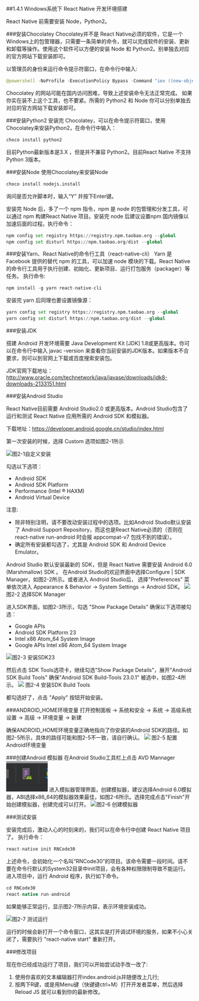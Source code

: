 ##1.4.1 Windows系统下 React Native 开发环境搭建 

React Native 前需要安装 Node，Python2。

###安装Chocolatey
Chocolatey并不是 React Native必须的软件，它是一个Windows上的包管理器，只需要一条简单的命令，就可以完成软件的安装、更新和卸载等操作。使用这个软件可以方便的安装 Node 和 Python2。别单独去对应的官方网站下载安装即可。

以管理员的身份来运行命令提示符窗口，在命令行中输入:
```py
@powershell -NoProfile -ExecutionPolicy Bypass -Command "iex ((new-object net.webclient).DownloadString('https://chocolatey.org/install.ps1'))" && SET PATH=%PATH%;%ALLUSERSPROFILE%\chocolatey\bin
```
Chocolatey 的网站可能在国内访问困难，导致上述安装命令无法正常完成。 如果你实在装不上这个工具，也不要紧。所需的 Python2 和 Node 你可以分别单独去对应的官方网站下载安装即可。

###安装Python2
安装完 Chocolatey，可以在命令提示符窗口，使用Chocolatey来安装Python2，在命令行中输入：
```py
choco install python2
```
目前Python最新版本是3.X ，但是并不兼容 Python2。目前React Native 不支持 Python 3版本。

###安装Node
使用Chocolatey来安装Node
```py
choco install nodejs.install
```
询问是否允许脚本时，输入“Y” 并按下Enter键。

安装完 Node 后，多了一个 npm 指令，npm 是 node 的包管理和分发工具，可以通过 npm 构建React Native 项目。安装完 node 后建议设置npm 国内镜像以加速后面的过程。执行命令：
```py
npm config set registry https://registry.npm.taobao.org --global
npm config set disturl https://npm.taobao.org/dist --global
```
###安装Yarn、React Native的命令行工具（react-native-cli）
Yarn 是 Facebook 提供的替代 npm 的工具，可以加速 node 模块的下载。React Native 的命令行工具用于执行创建、初始化、更新项目、运行打包服务（packager）等任务。
执行命令:
```py
npm install -g yarn react-native-cli
```
安装完 yarn 后同理也要设置镜像源：
```py
yarn config set registry https://registry.npm.taobao.org --global
yarn config set disturl https://npm.taobao.org/dist --global
```

###安装JDK

搭建 Android 开发环境需要 Java Development Kit [JDK] 1.8或更高版本。你可以在命令行中输入 javac -version 来查看你当前安装的JDK版本。如果版本不合要求，则可以到官网上下载或百度搜索安装包。

JDK官网下载地址：
http://www.oracle.com/technetwork/java/javase/downloads/jdk8-downloads-2133151.html

###安装Android Studio

React Native目前需要 Android Studio2.0 或更高版本。Android Studio包含了运行和测试 React Native 应用所需的 Android SDK 和模拟器。

下载地址：https://developer.android.google.cn/studio/index.html

第一次安装的时候，选择 Custom 选项如图2-1所示

![](/assets/图2-1.png)图2-1自定义安装

勾选以下选项：
* Android SDK
* Android SDK Platform
* Performance (Intel ® HAXM)
* Android Virtual Device

注意:
* 除非特别注明，请不要改动安装过程中的选项。比如Android Studio默认安装了 Android Support Repository，而这也是React Native必须的（否则在react-native run-android 时会报 appcompat-v7 包找不到的错误）。
* 确定所有安装都勾选了，尤其是 Android SDK 和 Android Device Emulator。

Android Studio 默认安装最新的 SDK，但是 React Native 需要安装 Android 6.0 (Marshmallow) SDK 。
在Android Studio的欢迎界面中选择Configure | SDK Manager，如图2-2所示。或者进入 Android Studio后， 选择"Preferences" 菜单依次进入 Appearance & Behavior → System Settings → Android SDK。
![](/assets/图2-2.png)图2-2 选择SDK Manager

进入SDK界面，如图2-3所示，勾选 "Show Package Details" 确保以下选项被勾选：
* Google APIs
* Android SDK Platform 23
* Intel x86 Atom_64 System Image
* Google APIs Intel x86 Atom_64 System Image

![](/assets/图2-3.png)图2-3 安装SDK23

然后点击 SDK Tools选项卡，继续勾选"Show Package Details"，展开"Android SDK Build Tools" 确保"Android SDK Build-Tools 23.0.1" 被选中，如图2-4所示。
![](/assets/图2-4.png) 图2-4 安装SDK Build Tools

都勾选好了，点击 "Apply" 按钮开始安装。

###ANDROID_HOME环境变量
打开控制面板 -> 系统和安全 -> 系统 -> 高级系统设置 -> 高级 -> 环境变量 -> 新建

确保ANDROID_HOME环境变量正确地指向了你安装的Android SDK的路径。如图2-5所示，具体的路径可能和图2-5不一致，请自行确认。
![](/assets/图2-5.png) 图2-5 配置Android环境变量

###创建Android 模拟器
在Android Studio工具栏上点击 AVD Mannager ![](/assets/AVD.png) 进入模拟器管理界面，创建模拟器，建议选择Android 6.0模拟器，ABI选择x86_64的模拟器效果最佳，如图2-6所示。选择完成点击"Finish"开始创建模拟器，创建完成可以打开。
![](/assets/图2-6.png)图2-6 创建模拟器


###测试安装

安装完成后，激动人心的时刻来的，我们可以在命令行中创建 React Native 项目了。
执行命令：
```py
react-native init RNCode30
```
上述命令，会初始化一个名叫“RNCode30”的项目。该命令需要一段时间。请不要在命令行默认的System32目录中init项目，会有各种权限限制导致不能运行。
进入项目中，运行 Android 程序，执行如下命令。
```gradle
cd RNCode30
react-native run-android
```
如果能够正常运行，显示图2-7所示内容，表示环境安装成功。

![](/assets/图2-7.png)图2-7 测试运行

运行的时候会新打开一个命令窗口，这其实是打开调试环境的服务，如果不小心关闭了，需要执行 "react-native start" 重新打开。

###修改项目

现在你已经成功运行了项目，我们可以开始尝试动手改一改了:
1. 使用你喜欢的文本编辑器打开index.android.js并随便改上几行;
2. 按两下R键，或是用Menu键（快键键ctrl+M）打开开发者菜单，然后选择 Reload JS 就可以看到你的最新修改。



